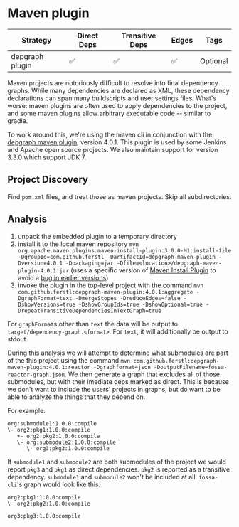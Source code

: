 # Maven plugin

| Strategy        | Direct Deps        | Transitive Deps    | Edges              | Tags     |
|-----------------|--------------------|--------------------|--------------------|----------|
| depgraph plugin | :white_check_mark: | :white_check_mark: | :white_check_mark: | Optional |

Maven projects are notoriously difficult to resolve into final dependency
graphs. While many dependencies are declared as XML, these dependency
declarations can span many buildscripts and user settings files. What's worse:
maven plugins are often used to apply dependencies to the project, and some
maven plugins allow arbitrary executable code -- similar to gradle.

To work around this, we're using the maven cli in conjunction with the [depgraph
maven plugin](https://github.com/ferstl/depgraph-maven-plugin), version 4.0.1.
This plugin is used by some Jenkins and Apache open source projects. We also maintain support for version 3.3.0 which support JDK 7.

## Project Discovery

Find `pom.xml` files, and treat those as maven projects. Skip all subdirectories.

## Analysis

1. unpack the embedded plugin to a temporary directory
2. install it to the local maven repository `mvn org.apache.maven.plugins:maven-install-plugin:3.0.0-M1:install-file -DgroupId=com.github.ferstl -DartifactId=depgraph-maven-plugin -Dversion=4.0.1 -Dpackaging=jar -Dfile=<location>/depgraph-maven-plugin-4.0.1.jar` (uses a specific version of [Maven Install Plugin](https://maven.apache.org/plugins/maven-install-plugin/) to avoid a [bug in earlier versions](https://issues.apache.org/jira/browse/MINSTALL-110))
3. invoke the plugin in the top-level project with the command `mvn com.github.ferstl:depgraph-maven-plugin:4.0.1:aggregate -DgraphFormat=text -DmergeScopes -DreduceEdges=false -DshowVersions=true -DshowGroupIds=true -DshowOptional=true -DrepeatTransitiveDependenciesInTextGraph=true`

For `graphFormat`s other than `text` the data will be output to
`target/dependency-graph.<format>`. For `text`, it will additionally be output
to stdout.

During this analysis we will attempt to determine what submodules are part of the
this project using the command `mvn com.github.ferstl:depgraph-maven-plugin:4.0.1:reactor -Dgraphformat=json -DoutputFilename=fossa-reactor-graph.json`. We then generate a graph that excludes all of those submodules, but with
their imediate deps marked as direct. This is because we don't want to include the users' projects in graphs, but
do want to be able to analyze the things that they depend on.

For example:

```
org:submodule1:1.0.0:compile
\- org2:pkg1:1.0.0:compile
   +- org2:pkg2:1.0.0:compile
   \- org:submodule2:1.0.0:compile
      \- org3:pkg3:1.0.0:compile
```

If `submodule1` and `submodule2` are both submodules of the project we would
report `pkg3` and `pkg1` as direct dependencies. `pkg2` is reported as a transitive
dependency. `submodule1` and `submodule2` won't be included at all. `fossa-cli`'s
graph would look like this:

```
org2:pkg1:1.0.0:compile
\- org2:pkg2:1.0.0:compile

org3:pkg3:1.0.0:compile
```
